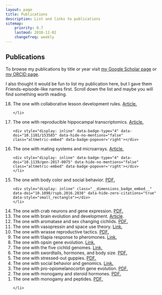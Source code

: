 ```yaml
---
layout: page
title: Publications
description: List and links to publications
sitemap:
    priority: 0.7
    lastmod: 2018-11-02
    changefreq: weekly
---
```


<script async src="https://badge.dimensions.ai/badge.js" charset="utf-8"></script>


<h2>
<a id="publications" class="anchor" href="#publications" aria-hidden="true"><div style="display: inline" class="octicon octicon-link"></div></a>Publications</h2>

<p>To browse my publications by title or year visit <a href="http://scholar.google.com/citations?user=_bVy9pMAAAAJ&amp;hl=en&amp;oi=ao">my Google Scholar page</a> or <a href="http://orcid.org/0000-0002-7943-5650">my ORCID page</a>. </p>

<p>I also thought it would be fun to list my publication here, but I gave them Friends-episode-like names first. Scroll down the list and maybe you will find something worth reading.</p>

<script type='text/javascript' src='https://d1bxh8uas1mnw7.cloudfront.net/assets/embed.js'></script>
	      
<ol reversed>


<li>The one with collaborative lesson development rules.
	<a href="http://journals.plos.org/ploscompbiol/article?id=10.1371/journal.pcbi.1005963">Article.</a>	
	<div style="display: inline" class="__dimensions_badge_embed__" data-doi="10.1371/journal.pcbi.1005963" data-hide-zero-citations="true" data-style="small_rectangle"></div>	
		<div style="display: inline" data-badge-type="4" data-doi="10.1371/journal.pcbi.1005963" data-hide-no-mentions="false" class="altmetric-embed" data-badge-popover='right'></div>
	
	</li>	

<li>The one with reproducible hippocampal transcriptomics.
	<a href="http://biorxiv.org/content/early/2017/06/21/153585">Article.</a>	

<div class="container-name">
<div style="display: inline" class="__dimensions_badge_embed__" data-doi="10.1101/153585" data-hide-zero-citations="false" data-style="small_rectangle"></div>	
	
	<div style="display: inline" data-badge-type="4" data-doi="10.1101/153585" data-hide-no-mentions="false" class="altmetric-embed" data-badge-popover='right'></div>
</div>
	</li>	


<li>The one with mating systems and microarrays.
	<a href="http://www.nrcresearchpress.com/doi/abs/10.1139/gen-2017-0075?url_ver=Z39.88-2003&rfr_id=ori:rid:crossref.org&rfr_dat=cr_pub%3dpubmed">Article.</a>

<div class="__dimensions_badge_embed__" data-doi="10.1139/gen-2017-0075" data-hide-zero-citations="true" data-style="small_rectangle"></div>		
	
	
	<div style="display: inline" data-badge-type="4" data-doi="10.1139/gen-2017-0075" data-hide-no-mentions="false" class="altmetric-embed" data-badge-popover='right'></div>		</li>		


<li>The one with body color and social behavior.
	<a href="https://cichlid.biosci.utexas.edu/sites/default/files/evoneuro/files/dijkstra_et_al._2017.pdf">PDF.</a>
	<div style="display: inline" data-badge-type="4" data-doi="10.1098/rspb.2016.2838" data-hide-no-mentions="false" class="altmetric-embed" data-badge-popover='right'></div>

	<div style="display: inline" class="__dimensions_badge_embed__" data-doi="10.1098/rspb.2016.2838" data-hide-zero-citations="true" data-style="small_rectangle"></div>	
	</li>	


<li>The one with crab neurons and gene expression.   
	<a href="http://biorxiv.org/content/early/2017/02/10/107342">PDF.</a> 
	<div style="display: inline"  data-badge-type="4" data-doi="10.1101/107342." data-hide-no-mentions="false" class="altmetric-embed" data-badge-popover='right'></div>
		<div style="display: inline" class="__dimensions_badge_embed__" data-doi="10.1101/107342." data-hide-zero-citations="true" data-style="small_rectangle"></div>	
 </li>


<li>The one with brain evolution and development. <a href="http://onlinelibrary.wiley.com/doi/10.1002/9781118316757.ch15/summary;jsessionid=EB7AD7A6F077FF7A89EEE0C71E70A8FD.f02t03">Article</a>.
	<div style="display: inline" data-badge-type="4" data-doi="10.1002/9781118316757.ch15" data-hide-no-mentions="false" class="altmetric-embed" data-badge-popover='right'></div>
			<div style="display: inline" class="__dimensions_badge_embed__" data-doi="10.1002/9781118316757.ch15" data-hide-zero-citations="true" data-style="small_rectangle"></div>	
	 </li>	


<li>The one with aromatase and sex changing cichlids. 
	<a href="https://cichlid.biosci.utexas.edu/sites/default/files/evoneuro/files/goppert_et_al._2016.pdf">PDF.</a>
	<div style="display: inline" data-badge-type="4" data-doi="10.1159/000445463" data-hide-no-mentions="false" class="altmetric-embed" data-badge-popover='right'></div>
				<div style="display: inline" class="__dimensions_badge_embed__" data-doi="10.1159/000445463" data-hide-zero-citations="true" data-style="small_rectangle"></div>	
	</li>


<li>The one with vasopressin and space use theory. 
	<a href="http://frontiersinzoology.biomedcentral.com/articles/10.1186/1742-9994-12-S1-S16">Link.</a> 
	<div style="display: inline" data-badge-type="4" data-doi="10.1186/1742-9994-12-S1-S16" data-hide-no-mentions="false" class="altmetric-embed" data-badge-popover='right'></div> 
	<div style="display: inline" class="__dimensions_badge_embed__" data-doi="10.1186/1742-9994-12-S1-S16" data-hide-zero-citations="true" data-style="small_rectangle"></div>	
</li>


<li>The one with wrasse reproductive tactics. 
	<a href="https://cichlid.biosci.utexas.edu/sites/default/files/evoneuro/files/2015.stiver.ethology_0.pdf">PDF.</a> 
	<div style="display: inline"  data-badge-type="4" data-doi="10.1111/eth.12324" data-hide-no-mentions="false" class="altmetric-embed" data-badge-popover='right'></div>  
		<div style="display: inline" class="__dimensions_badge_embed__" data-doi="10.1111/eth.12324" data-hide-zero-citations="true" data-style="small_rectangle"></div>	
	</li>


<li>The one with tilapia response to pheromones.
	<a href="https://bmcgenomics.biomedcentral.com/articles/10.1186/s12864-015-1255-4">Link.</a> 
	<div style="display: inline"  data-badge-type="4" data-doi="10.1186/s12864-015-1255-4." data-hide-no-mentions="false" class="altmetric-embed" data-badge-popover='right'></div> 
			<div style="display: inline" class="__dimensions_badge_embed__" data-doi="10.1186/s12864-015-1255-4." data-hide-zero-citations="true" data-style="small_rectangle"></div>	
	</li>  


<li>The one with opsin gene evolution.
	<a href="http://www.ncbi.nlm.nih.gov/pmc/articles/PMC4321264/">Link.</a> 
	<div style="display: inline" data-badge-type="4" data-doi="10.1073/pnas.1423685112" data-hide-no-mentions="false" class="altmetric-embed" data-badge-popover='right'></div> 
				<div style="display: inline" class="__dimensions_badge_embed__" data-doi="10.1073/pnas.1423685112" data-hide-zero-citations="true" data-style="small_rectangle"></div>	
	</li>


<li>The one with the five cichlid genomes. 
	<a href="http://www.nature.com/nature/journal/v513/n7518/abs/nature13726.html">Link.</a> 
	<div style="display: inline"  data-badge-type="4" data-doi="10.1038/nature.2014.14583" data-hide-no-mentions="false" class="altmetric-embed" data-badge-popover='right'></div> 
	 <div style="display: inline" class="__dimensions_badge_embed__" data-doi="10.1038/nature.2014.14583" data-hide-zero-citations="true" data-style="small_rectangle"></div>	
	</li>


<li>The one with swordtails, hormones, and body size.
	<a href="https://cichlid.biosci.utexas.edu/sites/default/files/evoneuro/files/2014.smith_.biofish.pdf">PDF.</a>
	<div style="display: inline"  data-badge-type="4" data-doi="10.1007/s10641-014-0234-y" data-hide-no-mentions="false" class="altmetric-embed" data-badge-popover='right'></div>
		 <div style="display: inline" class="__dimensions_badge_embed__" data-doi="10.1007/s10641-014-0234-y" data-hide-zero-citations="true" data-style="small_rectangle"></div>	
	</li>


<li>The one with stressed-out guppies.
	<a href="https://cichlid.biosci.utexas.edu/sites/default/files/evoneuro/files/2014.fischer.hb_.pdf">PDF.</a> 
	<div style="display: inline"  data-badge-type="4" data-doi="10.1016/j.yhbeh.2013.12.010" data-hide-no-mentions="false" class="altmetric-embed" data-badge-popover='right'></div>
			 <div style="display: inline" class="__dimensions_badge_embed__" data-doi="10.1016/j.yhbeh.2013.12.010" data-hide-zero-citations="true" data-style="small_rectangle"></div>	
	</li>


<li>The one with social behavior and genomics. 
	<a href="http://link.springer.com/chapter/10.1007/978-94-007-7347-9_8">Link.</a> 
	<div style="display: inline" data-badge-type="4" data-doi="10.1007/978-94-007-7347-9_8." data-hide-no-mentions="false" class="altmetric-embed" data-badge-popover='right'></div> 
	 <div style="display: inline" class="__dimensions_badge_embed__" data-doi="10.1007/978-94-007-7347-9_8." data-hide-zero-citations="true" data-style="small_rectangle"></div>	
	</li>


<li>The one with pro-opiomelanocortin gene evolution. 
	<a href="https://cichlid.biosci.utexas.edu/sites/default/files/evoneuro/files/2014.harris.gce_.pdf">PDF.</a> 
	<div style="display: inline"  data-badge-type="4" data-doi="10.1016/j.ygcen.2013.10.007" data-hide-no-mentions="false" class="altmetric-embed" data-badge-popover='right'></div>
		 <div style="display: inline" class="__dimensions_badge_embed__" data-doi="10.1016/j.ygcen.2013.10.007" data-hide-zero-citations="true" data-style="small_rectangle"></div>	
	</li>


<li>The one with monogamy and steroid hormones. 
	<a href="https://cichlid.biosci.utexas.edu/sites/default/files/evoneuro/files/2013.sessa_.gce_.pdf">PDF.</a> 
	<div style="display: inline"  data-badge-type="4" data-doi="10.1016/j.ygcen.2013.04.031" data-hide-no-mentions="false" class="altmetric-embed" data-badge-popover='right'></div> 
			 <div style="display: inline" class="__dimensions_badge_embed__" data-doi="10.1016/j.ygcen.2013.04.031" data-hide-zero-citations="true" data-style="small_rectangle"></div>	
	</li>


<li>The one with monogamy and peptides. 
	<a href="https://cichlid.biosci.utexas.edu/sites/default/files/evoneuro/files/2013.oldfield.hb_.pdf">PDF.</a> 
	<div style="display: inline"  data-badge-type="4" data-doi="10.1016/j.yhbeh.2013.04.006" data-hide-no-mentions="false" class="altmetric-embed" data-badge-popover='right'></div> 
				 <div style="display: inline" class="__dimensions_badge_embed__" data-doi="10.1016/j.yhbeh.2013.04.006" data-hide-zero-citations="true" data-style="small_rectangle"></div>	

	</li>
</ol>
	  